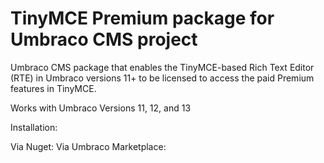 # TinyMCE Premium package for Umbraco CMS project
Umbraco CMS package that enables the TinyMCE-based Rich Text Editor (RTE) in Umbraco versions 11+ to be licensed to access the paid Premium features in TinyMCE.

Works with Umbraco Versions 11, 12, and 13

Installation:

Via Nuget: 
Via Umbraco Marketplace: 
